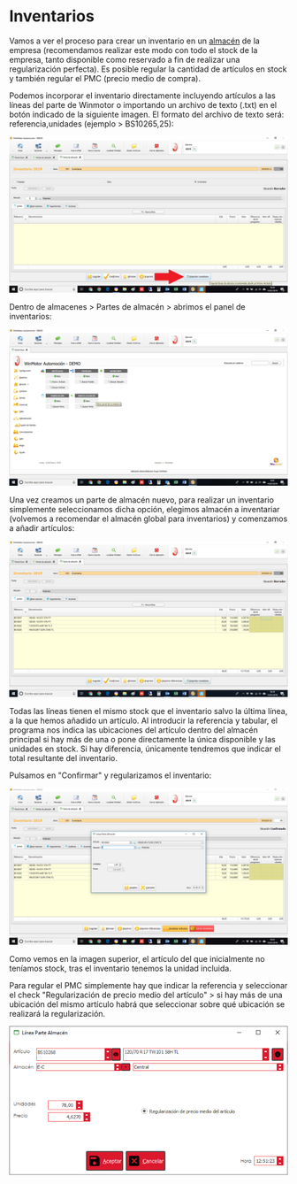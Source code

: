 # Inventarios

Vamos a ver el proceso para crear un inventario en un [almacén](../../manuales/almacenes/) de la empresa \(recomendamos realizar este modo con todo el stock de la empresa, tanto disponible como reservado a fin de realizar una regularización perfecta\). Es posible regular la cantidad de artículos en stock y también regular el PMC \(precio medio de compra\).

Podemos incorporar el inventario directamente incluyendo artículos a las líneas del parte de Winmotor o importando un archivo de texto \(.txt\) en el botón indicado de la siguiente imagen. El formato del archivo de texto será: referencia,unidades \(ejemplo &gt; BS10265,25\):

![](../../.gitbook/assets/image%20%28280%29.png)

Dentro de almacenes &gt; Partes de almacén &gt; abrimos el panel de inventarios:

![](../../.gitbook/assets/image%20%2817%29.png)

Una vez creamos un parte de almacén nuevo, para realizar un inventario simplemente seleccionamos dicha opción, elegimos almacén a inventariar \(volvemos a recomendar el almacén global para inventarios\) y comenzamos a añadir artículos:

![](../../.gitbook/assets/image%20%28341%29%20%282%29.png)

Todas las líneas tienen el mismo stock que el inventario salvo la última línea, a la que hemos añadido un artículo. Al introducir la referencia y tabular, el programa nos indica las ubicaciones del artículo dentro del almacén principal si hay más de una o pone directamente la única disponible y las unidades en stock. Si hay diferencia, únicamente tendremos que indicar el total resultante del inventario.

Pulsamos en "Confirmar" y regularizamos el inventario:

![](../../.gitbook/assets/image%20%28204%29%20%281%29.png)

Como vemos en la imagen superior, el artículo del que inicialmente no teníamos stock, tras el inventario tenemos la unidad incluida.

Para regular el PMC simplemente hay que indicar la referencia y seleccionar el check "Regularización de precio medio del artículo" &gt; si hay más de una ubicación del mismo artículo habrá que seleccionar sobre qué ubicación se realizará la regularización.

![](../../.gitbook/assets/imagen.png)

